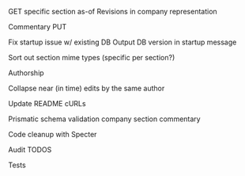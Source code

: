 GET specific section as-of
Revisions in company representation

Commentary PUT

Fix startup issue w/ existing DB
Output DB version in startup message

Sort out section mime types (specific per section?)

Authorship

Collapse near (in time) edits by the same author

Update README cURLs

Prismatic schema validation
  company
  section
  commentary

Code cleanup with Specter

Audit TODOS

Tests